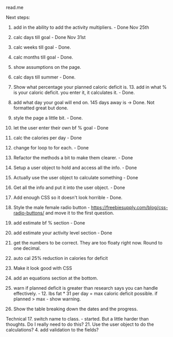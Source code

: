read.me

Next steps:

1. add in the ability to add the activity multipliers. - Done Nov 25th
5. calc days till goal - Done Nov 31st
6. calc weeks till goal - Done.
7. calc months till goal - Done. 
9. show assumptions on the page. 
10. calc days till summer - Done. 
11. Show what percentage your planned caloric deficit is. 13. add in what % is your caloric deficit. you enter it, it calculates it. - Done.
12. add what day your goal will end on. 145 days away is -> Done. Not formatted great but done.
2. style the page a little bit. - Done. 
14. let the user enter their own bf % goal - Done
15. calc the calories per day - Done
16. change for loop to for each. - Done
18. Refactor the methods a bit to make them clearer. - Done
19. Setup a user object to hold and access all the info. - Done
22. Actually use the user object to calculate something - Done
20. Get all the info and put it into the user object. - Done
26. Add enough CSS so it doesn't look horrible - Done.
28. Style the male female radio button - https://freebiesupply.com/blog/css-radio-buttons/ and move it to the first question. 
23. add estimate bf % section - Done
24. add estimate your activity level section - Done

8. get the numbers to be correct. They are too floaty right now. Round to one decimal. 
25. auto cal 25% reduction in calories for deficit
28. Make it look good with CSS

3. add an equations section at the bottom.
13. warn if planned deficit is greater than research says you can handle effectively. - 12. lbs fat * 31 per day = max caloric deficit possible. if planned > max - show warning. 
27. Show the table breaking down the dates and the progress. 

Technical
17. switch name to class. - started. But a little harder than thoughts. Do I really need to do this? 
21. Use the user object to do the calculations?
4. add validation to the fields? 




